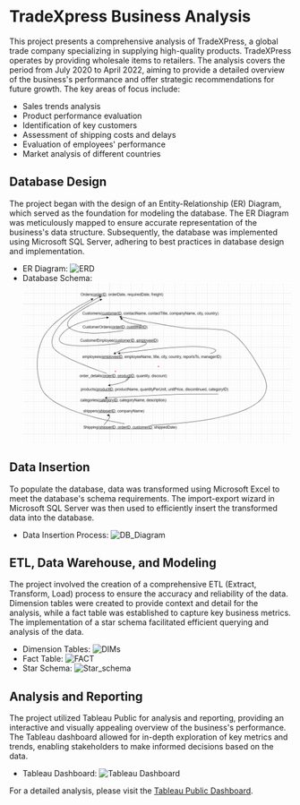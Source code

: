 # TradeXpress Business Analysis

This project presents a comprehensive analysis of TradeXPress, a global trade company specializing in supplying high-quality products. TradeXPress operates by providing wholesale items to retailers. The analysis covers the period from July 2020 to April 2022, aiming to provide a detailed overview of the business's performance and offer strategic recommendations for future growth. The key areas of focus include:

- Sales trends analysis
- Product performance evaluation
- Identification of key customers
- Assessment of shipping costs and delays
- Evaluation of employees' performance
- Market analysis of different countries

## Database Design

The project began with the design of an Entity-Relationship (ER) Diagram, which served as the foundation for modeling the database. The ER Diagram was meticulously mapped to ensure accurate representation of the business's data structure. Subsequently, the database was implemented using Microsoft SQL Server, adhering to best practices in database design and implementation.

- ER Diagram: ![ERD](https://github.com/jumaa0/TradeXpress-Business-Analysis/assets/126451388/3c8358eb-f4f2-470f-a26d-e1c64182f306)
- Database Schema: ![Schema](database/mapping.png)

## Data Insertion

To populate the database, data was transformed using Microsoft Excel to meet the database's schema requirements. The import-export wizard in Microsoft SQL Server was then used to efficiently insert the transformed data into the database.

- Data Insertion Process: ![DB_Diagram](https://github.com/jumaa0/TradeXpress-Business-Analysis/assets/126451388/b553bd80-6b5e-43fb-8eea-126e451bfad5)

## ETL, Data Warehouse, and Modeling

The project involved the creation of a comprehensive ETL (Extract, Transform, Load) process to ensure the accuracy and reliability of the data. Dimension tables were created to provide context and detail for the analysis, while a fact table was established to capture key business metrics. The implementation of a star schema facilitated efficient querying and analysis of the data.

- Dimension Tables: ![DIMs](https://github.com/jumaa0/TradeXpress-Business-Analysis/assets/126451388/3689cfd6-5e5b-44c4-b850-c413d42c4326)
- Fact Table: ![FACT](https://github.com/jumaa0/TradeXpress-Business-Analysis/assets/126451388/706e518f-7ad0-45d7-b94c-5c297ffb2228)
- Star Schema: ![Star_schema](https://github.com/jumaa0/TradeXpress-Business-Analysis/assets/126451388/481634b0-84f5-4f9f-80bb-3deb180cea0a)

## Analysis and Reporting

The project utilized Tableau Public for analysis and reporting, providing an interactive and visually appealing overview of the business's performance. The Tableau dashboard allowed for in-depth exploration of key metrics and trends, enabling stakeholders to make informed decisions based on the data.

- Tableau Dashboard: ![Tableau Dashboard](https://github.com/jumaa0/TradeXpress-Business-Analysis/assets/126451388/aa06d4dd-02de-44d6-bdd9-dbd11a2a1527)

For a detailed analysis, please visit the [Tableau Public Dashboard](https://public.tableau.com/app/profile/ahmed.jumaa8179/viz/TradeXpress/Overview?publish=yes).
